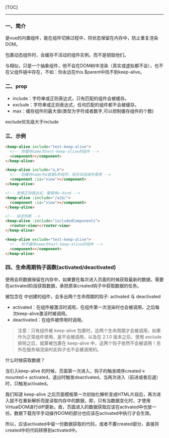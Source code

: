 [TOC]
***

### 一、简介

<keep-alive>是vue的内置组件，能在组件切换过程中，将状态保留在内存中，防止重复渲染DOM。

<keep-alive>包裹动态组件时，会缓存不活动的组件实例，而不是销毁他们。

<keep-alive>与<transition>相似，只是一个抽象组件，他不会在DOM树中渲染（真实或虚拟都不会），也不在父组件链中存在，不如：你永远在this.$parent中找不到keep-alive。

### 二、prop

* include：字符串或正则表达式，只有匹配的组件会被缓存。
* exclude：字符串或正则表达式，任何匹配的组件都不会被缓存。
* max：缓存组件的最大值(类型为字符或者数字,可以控制缓存组件的个数)

exclude优先级大于include

### 三、示例

```HTML
<keep-alive include="test-keep-alive">
  <!-- 将缓存name为test-keep-alive的组件 -->
  <component></component>
</keep-alive>

<keep-alive include="a,b">
  <!-- 将缓存name为a或者b的组件，结合动态组件使用 -->
  <component :is="view"></component>
</keep-alive>

<!-- 使用正则表达式，需使用v-bind -->
<keep-alive :include="/a|b/">
  <component :is="view"></component>
</keep-alive>

<!-- 动态判断 -->
<keep-alive :include="includedComponents">
  <router-view></router-view>
</keep-alive>

<keep-alive exclude="test-keep-alive">
  <!-- 将不缓存name为test-keep-alive的组件 -->
  <component></component>
</keep-alive>
```

### 四、生命周期钩子函数(activated/deactivated)

使用<keep-alive>会将数据保留在内存中，如果要在每次进入页面的时候获取最新的数据，需要在activated阶段获取数据，承担原来created钩子中获取数据的任务。

被包含在 <keep-alive> 中创建的组件，会多出两个生命周期的钩子: activated 与 deactivated

* activated：在组件被激活时调用，在组件第一次渲染时也会被调用，之后每次keep-alive激活时被调用。
* deactivated：在组件被停用时调用。

> 注意：只有组件被 keep-alive 包裹时，这两个生命周期才会被调用，如果作为正常组件使用，是不会被调用，以及在 2.1.0 版本之后，使用 exclude 排除之后，就算被包裹在 keep-alive 中，这两个钩子依然不会被调用！另外在服务端渲染时此钩子也不会被调用的。

什么时候获取数据？

当引入keep-alive 的时候，页面第一次进入，钩子的触发顺序created-> mounted-> activated，退出时触发deactivated。当再次进入（前进或者后退）时，只触发activated。

我们知道 keep-alive 之后页面模板第一次初始化解析变成HTML片段后，再次进入就不在重新解析而是读取内存中的数据，即，只有当数据变化时，才使用VirtualDOM进行diff更新。故，页面进入的数据获取应该在activated中也放一份。数据下载完毕手动操作DOM的部分也应该在activated中执行才会生效。

所以，应该activated中留一份数据获取的代码，或者不要created部分，直接将created中的代码转移到activated中。

